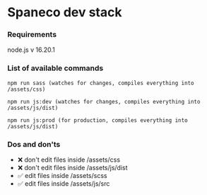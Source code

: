 # Spaneco dev stack

### Requirements
node.js v 16.20.1

### List of available commands
```
npm run sass (watches for changes, compiles everything into /assets/css)
````
```
npm run js:dev (watches for changes, compiles everything into /assets/js/dist)
```
```
npm run js:prod (for production, compiles everything into /assets/js/dist)
```

### Dos and don'ts
+ ❌ don't edit files inside /assets/css 
+ ❌ don't edit files inside /assets/js/dist
+ ✅ edit files inside /assets/scss
+ ✅ edit files inside /assets/js/src 
